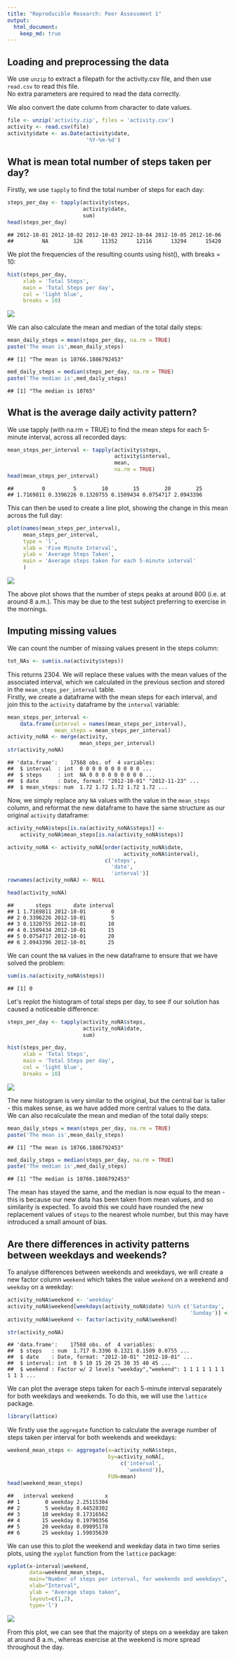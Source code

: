 ```yaml
---
title: "Reproducible Research: Peer Assessment 1"
output: 
  html_document:
    keep_md: true
---
```



## Loading and preprocessing the data
We use `unzip` to extract a filepath for the activity.csv
file, and then use `read.csv` to read this file.  
No extra parameters are required to read the data correctly.  
  
We also convert the date column from character to date values.

```r
file <- unzip('activity.zip', files = 'activity.csv')
activity <- read.csv(file)
activity$date <- as.Date(activity$date,
                         '%Y-%m-%d')
```

## What is mean total number of steps taken per day?
Firstly, we use `tapply` to find the total number
of steps for each day:

```r
steps_per_day <- tapply(activity$steps,
                        activity$date,
                        sum)
head(steps_per_day)
```

```
## 2012-10-01 2012-10-02 2012-10-03 2012-10-04 2012-10-05 2012-10-06 
##         NA        126      11352      12116      13294      15420
```

We plot the frequencies of the resulting counts
using hist(), with breaks = 10:

```r
hist(steps_per_day,
     xlab = 'Total Steps',
     main = 'Total Steps per day',
     col = 'light blue',
     breaks = 10)
```

![](PA1_template_files/figure-html/Steps_Per_Day_Hist-1.png)<!-- -->

We can also calculate the mean and median of the total daily steps:


```r
mean_daily_steps = mean(steps_per_day, na.rm = TRUE)
paste('The mean is',mean_daily_steps)
```

```
## [1] "The mean is 10766.1886792453"
```

```r
med_daily_steps = median(steps_per_day, na.rm = TRUE)
paste('The median is',med_daily_steps)
```

```
## [1] "The median is 10765"
```

## What is the average daily activity pattern?
We use tapply (with na.rm = TRUE) to find the mean
steps for each 5-minute interval, across all recorded
days:

```r
mean_steps_per_interval <- tapply(activity$steps,
                                  activity$interval,
                                  mean,
                                  na.rm = TRUE)
head(mean_steps_per_interval)
```

```
##         0         5        10        15        20        25 
## 1.7169811 0.3396226 0.1320755 0.1509434 0.0754717 2.0943396
```

This can then be used to create a line plot, showing the change in this mean across the full day:

```r
plot(names(mean_steps_per_interval),
     mean_steps_per_interval,
     type = 'l',
     xlab = 'Five Minute Interval',
     ylab = 'Average Steps Taken',
     main = 'Average steps taken for each 5-minute interval'
     )
```

![](PA1_template_files/figure-html/Steps_Per_Interval-1.png)<!-- -->

The above plot shows that the number of steps peaks at around 800 (i.e. at around 8 a.m.). This may be due to the test subject
preferring to exercise in the mornings.

## Imputing missing values
We can count the number of missing values present
in the steps column:

```r
tot_NAs <- sum(is.na(activity$steps))
```
This returns 2304. We will replace these values with the mean values of the associated interval, which
we calculated in the previous section and stored in 
the `mean_steps_per_interval` table.  
Firstly, we create a dataframe with the mean steps for each interval, and join this to the `activity` dataframe by the `interval` variable:

```r
mean_steps_per_interval <- 
    data.frame(interval = names(mean_steps_per_interval),
               mean_steps = mean_steps_per_interval)
activity_noNA <- merge(activity,
                       mean_steps_per_interval)
str(activity_noNA)
```

```
## 'data.frame':	17568 obs. of  4 variables:
##  $ interval  : int  0 0 0 0 0 0 0 0 0 0 ...
##  $ steps     : int  NA 0 0 0 0 0 0 0 0 0 ...
##  $ date      : Date, format: "2012-10-01" "2012-11-23" ...
##  $ mean_steps: num  1.72 1.72 1.72 1.72 1.72 ...
```

Now, we simply replace any `NA` values with the value in the `mean_steps` column, and reformat the new dataframe to have the same structure as our original `activity` dataframe:


```r
activity_noNA$steps[is.na(activity_noNA$steps)] <- 
    activity_noNA$mean_steps[is.na(activity_noNA$steps)]

activity_noNA <- activity_noNA[order(activity_noNA$date,
                                     activity_noNA$interval),
                               c('steps',
                                 'date',
                                 'interval')]
rownames(activity_noNA) <- NULL

head(activity_noNA)
```

```
##       steps       date interval
## 1 1.7169811 2012-10-01        0
## 2 0.3396226 2012-10-01        5
## 3 0.1320755 2012-10-01       10
## 4 0.1509434 2012-10-01       15
## 5 0.0754717 2012-10-01       20
## 6 2.0943396 2012-10-01       25
```

We can count the `NA` values in the new dataframe
to ensure that we have solved the problem:

```r
sum(is.na(activity_noNA$steps))
```

```
## [1] 0
```

Let's replot the histogram of total steps per day, to see if our solution has caused a noticeable difference:

```r
steps_per_day <- tapply(activity_noNA$steps,
                        activity_noNA$date,
                        sum)

hist(steps_per_day,
     xlab = 'Total Steps',
     main = 'Total Steps per day',
     col = 'light blue',
     breaks = 10)
```

![](PA1_template_files/figure-html/Steps_Per_Day_Hist_NoNA-1.png)<!-- -->

The new histogram is very similar to the original,
but the central bar is taller - this makes sense,
as we have added more central values to the data.  
We can also recalculate the mean and median of the total daily steps:


```r
mean_daily_steps = mean(steps_per_day, na.rm = TRUE)
paste('The mean is',mean_daily_steps)
```

```
## [1] "The mean is 10766.1886792453"
```

```r
med_daily_steps = median(steps_per_day, na.rm = TRUE)
paste('The median is',med_daily_steps)
```

```
## [1] "The median is 10766.1886792453"
```

The mean has stayed the same, and the median is now
equal to the mean - this is because our new data has
been taken from mean values, and so similarity is
expected. To avoid this we could have rounded the 
new replacement values of `steps` to the nearest 
whole number, but this may have introduced a small
amount of bias.

## Are there differences in activity patterns between weekdays and weekends?
To analyse differences between weekends and weekdays,
we will create a new factor column `weekend` which
takes the value `weekend` on a weekend and `weekday`
on a weekday:

```r
activity_noNA$weekend <- 'weekday'
activity_noNA$weekend[weekdays(activity_noNA$date) %in% c('Saturday',
                                                          'Sunday')] <- 'weekend'
activity_noNA$weekend <- factor(activity_noNA$weekend)

str(activity_noNA)
```

```
## 'data.frame':	17568 obs. of  4 variables:
##  $ steps   : num  1.717 0.3396 0.1321 0.1509 0.0755 ...
##  $ date    : Date, format: "2012-10-01" "2012-10-01" ...
##  $ interval: int  0 5 10 15 20 25 30 35 40 45 ...
##  $ weekend : Factor w/ 2 levels "weekday","weekend": 1 1 1 1 1 1 1 1 1 1 ...
```

We can plot the average steps taken for each 5-minute
interval separately for both weekdays and weekends.
To do this, we will use the `lattice` package.


```r
library(lattice)
```

We firstly use the `aggregate` function to calculate
the average number of steps taken per interval for
both weekends and weekdays:

```r
weekend_mean_steps <- aggregate(x=activity_noNA$steps,
                                by=activity_noNA[,
                                    c('interval',
                                      'weekend')],
                                FUN=mean)
head(weekend_mean_steps)
```

```
##   interval weekend          x
## 1        0 weekday 2.25115304
## 2        5 weekday 0.44528302
## 3       10 weekday 0.17316562
## 4       15 weekday 0.19790356
## 5       20 weekday 0.09895178
## 6       25 weekday 1.59035639
```
We can use this to plot the weekend and weekday data
in two time series plots, using the `xyplot` function
from the `lattice` package:

```r
xyplot(x~interval|weekend,
       data=weekend_mean_steps,
       main="Number of steps per interval, for weekends and weekdays",
       xlab="Interval",
       ylab = "Average steps taken",
       layout=c(1,2),
       type='l')
```

![](PA1_template_files/figure-html/Steps_Per_Interval_Weekends-1.png)<!-- -->

From this plot, we can see that the majority of steps
on a weekday are taken at around 8 a.m., whereas 
exercise at the weekend is more spread throughout the
day.



